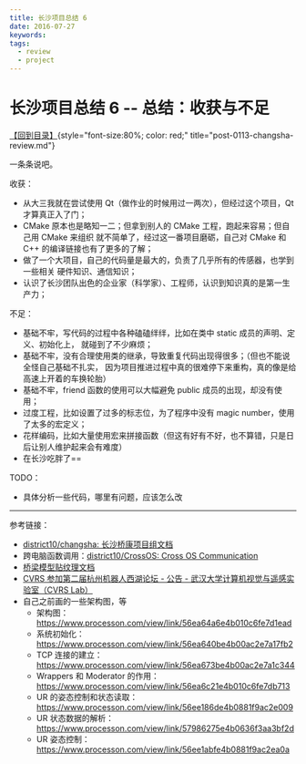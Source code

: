 ```yaml
---
title: 长沙项目总结 6
date: 2016-07-27
keywords:
tags:
  - review
  - project
---
```


长沙项目总结 6 -- 总结：收获与不足
==================================

[【回到目录】](post-0113-changsha-review.html){style="font-size:80%; color: red;" title="post-0113-changsha-review.md"}

一条条说吧。

收获：

-   从大三我就在尝试使用 Qt（做作业的时候用过一两次），但经过这个项目，Qt 才算真正入了门；
-   CMake 原本也是略知一二；但拿到别人的 CMake 工程，跑起来容易；但自己用 CMake 来组织
    就不简单了，经过这一番项目磨砺，自己对 CMake 和 C++ 的编译链接也有了更多的了解；
-   做了一个大项目，自己的代码量是最大的，负责了几乎所有的传感器，也学到一些相关
    硬件知识、通信知识；
-   认识了长沙团队出色的企业家（科学家）、工程师，认识到知识真的是第一生产力；

不足：

-   基础不牢，写代码的过程中各种磕磕绊绊，比如在类中 static 成员的声明、定义、初始化上，
    就碰到了不少麻烦；
-   基础不牢，没有合理使用类的继承，导致重复代码出现得很多；（但也不能说全怪自己基础不扎实，
    因为项目推进过程中真的很难停下来重构，真的像是给高速上开着的车换轮胎）
-   基础不牢，friend 函数的使用可以大幅避免 public 成员的出现，却没有使用；
-   过度工程，比如设置了过多的标志位，为了程序中没有 magic number，使用了太多的宏定义；
-   花样编码，比如大量使用宏来拼接函数（但这有好有不好，也不算错，只是日后让别人维护起来会有难度）
-   在长沙吃胖了==

TODO：

-   具体分析一些代码，哪里有问题，应该怎么改

---

参考链接：

-   [district10/changsha: 长沙桥康项目组文档](https://github.com/district10/changsha)
-   跨电脑函数调用：[district10/CrossOS: Cross OS Communication](https://github.com/district10/CrossOS)
-   [桥梁模型贴纹理文档](http://tangzx.qiniudn.com/post-0025-doc-bridge-texture.html)
-   [CVRS 参加第二届杭州机器人西湖论坛 - 公告 - 武汉大学计算机视觉与遥感实验室（CVRS Lab）](http://cvrs.whu.edu.cn/index.php?m=content&c=index&a=show&catid=99&id=50)
-   自己之前画的一些架构图，等
    +   架构图：<https://www.processon.com/view/link/56ea64a6e4b010c6fe7d1ead>
    +   系统初始化：<https://www.processon.com/view/link/56ea640be4b00ac2e7a17fb2>
    +   TCP 连接的建立：<https://www.processon.com/view/link/56ea673be4b00ac2e7a1c344>
    +   Wrappers 和 Moderator 的作用：<https://www.processon.com/view/link/56ea6c21e4b010c6fe7db713>
    +   UR 的姿态控制和状态读取：<https://www.processon.com/view/link/56ee186de4b0881f9ac2e009>
    +   UR 状态数据的解析：<https://www.processon.com/view/link/57986275e4b0636f3aa3bf2d>
    +   UR 姿态控制：<https://www.processon.com/view/link/56ee1abfe4b0881f9ac2ea0a>
